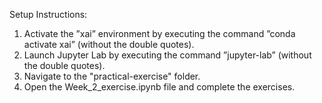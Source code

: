 Setup Instructions:

1. Activate the ”xai” environment by executing the command ”conda activate xai” (without the double quotes).
2. Launch Jupyter Lab by executing the command ”jupyter-lab” (without the double quotes).
3. Navigate to the "practical-exercise" folder.
4. Open the Week_2_exercise.ipynb file and complete the exercises.

